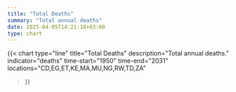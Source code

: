 ```yaml
---
title: "Total Deaths"
summary: "Total annual deaths"
date: 2025-04-05T14:21:18+03:00
type: chart
---
```


{{< chart
    type="line"
    title="Total Deaths"
    description="Total annual deaths."
    indicator="deaths"
    time-start="1950"
    time-end="2031"
    locations="CD,EG,ET,KE,MA,MU,NG,RW,TD,ZA"
>}}
